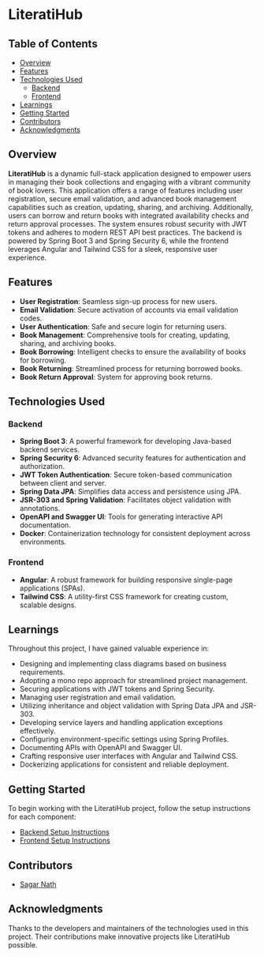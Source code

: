 # LiteratiHub

## Table of Contents

- [Overview](#overview)
- [Features](#features)
- [Technologies Used](#technologies-used)
  - [Backend](#backend)
  - [Frontend](#frontend)
- [Learnings](#learnings)
- [Getting Started](#getting-started)
- [Contributors](#contributors)
- [Acknowledgments](#acknowledgments)

## Overview

**LiteratiHub** is a dynamic full-stack application designed to empower users in managing their book collections and engaging with a vibrant community of book lovers. This application offers a range of features including user registration, secure email validation, and advanced book management capabilities such as creation, updating, sharing, and archiving. Additionally, users can borrow and return books with integrated availability checks and return approval processes. The system ensures robust security with JWT tokens and adheres to modern REST API best practices. The backend is powered by Spring Boot 3 and Spring Security 6, while the frontend leverages Angular and Tailwind CSS for a sleek, responsive user experience.

## Features

- **User Registration**: Seamless sign-up process for new users.
- **Email Validation**: Secure activation of accounts via email validation codes.
- **User Authentication**: Safe and secure login for returning users.
- **Book Management**: Comprehensive tools for creating, updating, sharing, and archiving books.
- **Book Borrowing**: Intelligent checks to ensure the availability of books for borrowing.
- **Book Returning**: Streamlined process for returning borrowed books.
- **Book Return Approval**: System for approving book returns.

## Technologies Used

### Backend

- **Spring Boot 3**: A powerful framework for developing Java-based backend services.
- **Spring Security 6**: Advanced security features for authentication and authorization.
- **JWT Token Authentication**: Secure token-based communication between client and server.
- **Spring Data JPA**: Simplifies data access and persistence using JPA.
- **JSR-303 and Spring Validation**: Facilitates object validation with annotations.
- **OpenAPI and Swagger UI**: Tools for generating interactive API documentation.
- **Docker**: Containerization technology for consistent deployment across environments.

### Frontend

- **Angular**: A robust framework for building responsive single-page applications (SPAs).
- **Tailwind CSS**: A utility-first CSS framework for creating custom, scalable designs.

## Learnings

Throughout this project, I have gained valuable experience in:

- Designing and implementing class diagrams based on business requirements.
- Adopting a mono repo approach for streamlined project management.
- Securing applications with JWT tokens and Spring Security.
- Managing user registration and email validation.
- Utilizing inheritance and object validation with Spring Data JPA and JSR-303.
- Developing service layers and handling application exceptions effectively.
- Configuring environment-specific settings using Spring Profiles.
- Documenting APIs with OpenAPI and Swagger UI.
- Crafting responsive user interfaces with Angular and Tailwind CSS.
- Dockerizing applications for consistent and reliable deployment.

## Getting Started

To begin working with the LiteratiHub project, follow the setup instructions for each component:

- [Backend Setup Instructions](literati-hub-api/README.md)
- [Frontend Setup Instructions](literati-hub-ui/README.md)

## Contributors

- [Sagar Nath](https://github.com/nathsagar96)

## Acknowledgments

Thanks to the developers and maintainers of the technologies used in this project. Their contributions make innovative projects like LiteratiHub possible.
